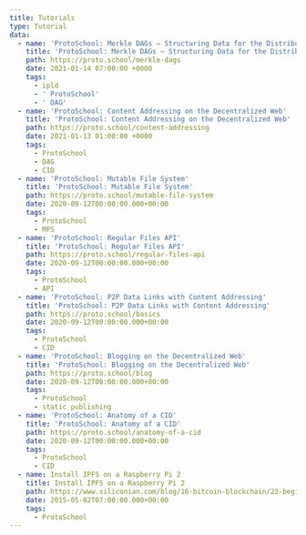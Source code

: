 ```yaml
---
title: Tutorials
type: Tutorial
data:
  - name: 'ProtoSchool: Merkle DAGs — Structuring Data for the Distributed Web'
    title: 'ProtoSchool: Merkle DAGs — Structuring Data for the Distributed Web'
    path: https://proto.school/merkle-dags
    date: 2021-01-14 07:00:00 +0000
    tags:
      - ipld
      - ' ProtoSchool'
      - ' DAG'
  - name: 'ProtoSchool: Content Addressing on the Decentralized Web'
    title: 'ProtoSchool: Content Addressing on the Decentralized Web'
    path: https://proto.school/content-addressing
    date: 2021-01-13 01:00:00 +0000
    tags:
      - ProtoSchool
      - DAG
      - CID
  - name: 'ProtoSchool: Mutable File System'
    title: 'ProtoSchool: Mutable File System'
    path: https://proto.school/mutable-file-system
    date: 2020-09-12T00:00:00.000+00:00
    tags:
      - ProtoSchool
      - MFS
  - name: 'ProtoSchool: Regular Files API'
    title: 'ProtoSchool: Regular Files API'
    path: https://proto.school/regular-files-api
    date: 2020-09-12T00:00:00.000+00:00
    tags:
      - ProtoSchool
      - API
  - name: 'ProtoSchool: P2P Data Links with Content Addressing'
    title: 'ProtoSchool: P2P Data Links with Content Addressing'
    path: https://proto.school/basics
    date: 2020-09-12T00:00:00.000+00:00
    tags:
      - ProtoSchool
      - CID
  - name: 'ProtoSchool: Blogging on the Decentralized Web'
    title: 'ProtoSchool: Blogging on the Decentralized Web'
    path: https://proto.school/blog
    date: 2020-09-12T00:00:00.000+00:00
    tags:
      - ProtoSchool
      - static publishing
  - name: 'ProtoSchool: Anatomy of a CID'
    title: 'ProtoSchool: Anatomy of a CID'
    path: https://proto.school/anatomy-of-a-cid
    date: 2020-09-12T00:00:00.000+00:00
    tags:
      - ProtoSchool
      - CID
  - name: Install IPFS on a Raspberry Pi 2
    title: Install IPFS on a Raspberry Pi 2
    path: https://www.siliconian.com/blog/16-bitcoin-blockchain/23-beginner-s-guide-to-installing-ipfs-on-a-raspberry-pi-2
    date: 2015-05-02T07:00:00.000+00:00
    tags:
      - ProtoSchool
---
```

